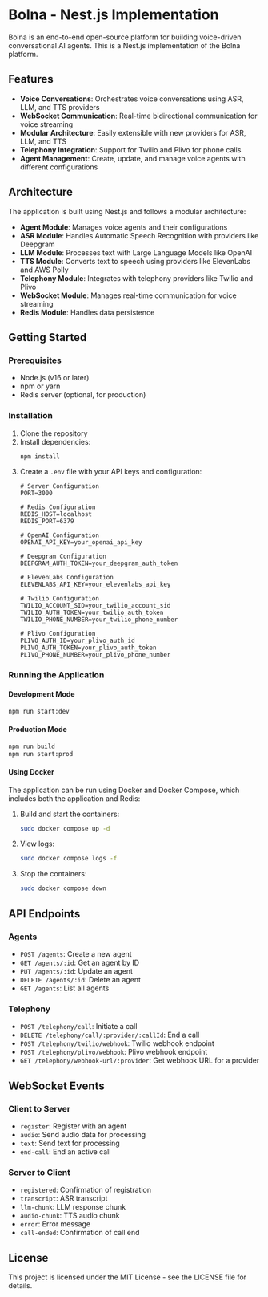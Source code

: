 # Bolna - Nest.js Implementation

Bolna is an end-to-end open-source platform for building voice-driven conversational AI agents. This is a Nest.js implementation of the Bolna platform.

## Features

- **Voice Conversations**: Orchestrates voice conversations using ASR, LLM, and TTS providers
- **WebSocket Communication**: Real-time bidirectional communication for voice streaming
- **Modular Architecture**: Easily extensible with new providers for ASR, LLM, and TTS
- **Telephony Integration**: Support for Twilio and Plivo for phone calls
- **Agent Management**: Create, update, and manage voice agents with different configurations

## Architecture

The application is built using Nest.js and follows a modular architecture:

- **Agent Module**: Manages voice agents and their configurations
- **ASR Module**: Handles Automatic Speech Recognition with providers like Deepgram
- **LLM Module**: Processes text with Large Language Models like OpenAI
- **TTS Module**: Converts text to speech using providers like ElevenLabs and AWS Polly
- **Telephony Module**: Integrates with telephony providers like Twilio and Plivo
- **WebSocket Module**: Manages real-time communication for voice streaming
- **Redis Module**: Handles data persistence

## Getting Started

### Prerequisites

- Node.js (v16 or later)
- npm or yarn
- Redis server (optional, for production)

### Installation

1. Clone the repository
2. Install dependencies:
   ```bash
   npm install
   ```
3. Create a `.env` file with your API keys and configuration:
   ```
   # Server Configuration
   PORT=3000

   # Redis Configuration
   REDIS_HOST=localhost
   REDIS_PORT=6379

   # OpenAI Configuration
   OPENAI_API_KEY=your_openai_api_key

   # Deepgram Configuration
   DEEPGRAM_AUTH_TOKEN=your_deepgram_auth_token

   # ElevenLabs Configuration
   ELEVENLABS_API_KEY=your_elevenlabs_api_key

   # Twilio Configuration
   TWILIO_ACCOUNT_SID=your_twilio_account_sid
   TWILIO_AUTH_TOKEN=your_twilio_auth_token
   TWILIO_PHONE_NUMBER=your_twilio_phone_number

   # Plivo Configuration
   PLIVO_AUTH_ID=your_plivo_auth_id
   PLIVO_AUTH_TOKEN=your_plivo_auth_token
   PLIVO_PHONE_NUMBER=your_plivo_phone_number
   ```

### Running the Application

#### Development Mode

```bash
npm run start:dev
```

#### Production Mode

```bash
npm run build
npm run start:prod
```

#### Using Docker

The application can be run using Docker and Docker Compose, which includes both the application and Redis:

1. Build and start the containers:
   ```bash
   sudo docker compose up -d
   ```

2. View logs:
   ```bash
   sudo docker compose logs -f
   ```

3. Stop the containers:
   ```bash
   sudo docker compose down
   ```

## API Endpoints

### Agents

- `POST /agents`: Create a new agent
- `GET /agents/:id`: Get an agent by ID
- `PUT /agents/:id`: Update an agent
- `DELETE /agents/:id`: Delete an agent
- `GET /agents`: List all agents

### Telephony

- `POST /telephony/call`: Initiate a call
- `DELETE /telephony/call/:provider/:callId`: End a call
- `POST /telephony/twilio/webhook`: Twilio webhook endpoint
- `POST /telephony/plivo/webhook`: Plivo webhook endpoint
- `GET /telephony/webhook-url/:provider`: Get webhook URL for a provider

## WebSocket Events

### Client to Server

- `register`: Register with an agent
- `audio`: Send audio data for processing
- `text`: Send text for processing
- `end-call`: End an active call

### Server to Client

- `registered`: Confirmation of registration
- `transcript`: ASR transcript
- `llm-chunk`: LLM response chunk
- `audio-chunk`: TTS audio chunk
- `error`: Error message
- `call-ended`: Confirmation of call end

## License

This project is licensed under the MIT License - see the LICENSE file for details.
